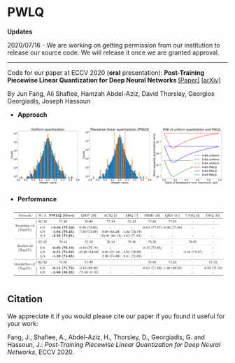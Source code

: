 # PWLQ

**Updates** 

2020/07/16 - We are working on getting permission from our institution to release our source code. We will release it once we are granted approval.

---

Code for our paper at ECCV 2020 (**oral** presentation): **Post-Training Piecewise Linear Quantization for Deep Neural Networks** [[Paper]](https://github.com/jun-fang/PWLQ/blob/master/paper/2949.pdf) [[arXiv]](https://arxiv.org/abs/2002.00104) 

By Jun Fang, Ali Shafiee, Hamzah Abdel-Aziz, David Thorsley, Georgios Georgiadis, Joseph Hassoun

- **Approach**

<div align="center">
   <img src="./figure/pic1_schemes.png" width="720">
</div>

- **Performance**

<div align="center">
   <img src="./figure/pic2_results.png" width="720">
</div>

## Citation

We appreciate it if you would please cite our paper if you found it useful for your work:

Fang, J., Shafiee, A., Abdel-Aziz, H., Thorsley, D., Georgiadis, G. and Hassoun, J.: *Post-Training Piecewise Linear Quantization for Deep Neural Networks*, ECCV 2020.

